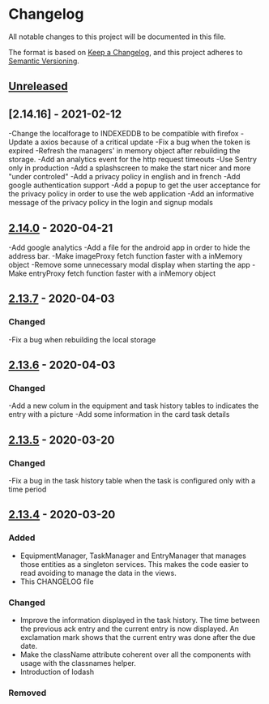# Changelog

All notable changes to this project will be documented in this file.

The format is based on [Keep a Changelog](https://keepachangelog.com/en/1.0.0/),
and this project adheres to [Semantic Versioning](https://semver.org/spec/v2.0.0.html).

## [Unreleased]

## [2.14.16] - 2021-02-12
-Change the localforage to INDEXEDDB to be compatible with firefox
-Update a axios because of a critical update
-Fix a bug when the token is expired
-Refresh the managers' in memory object after rebuilding the storage.
-Add an analytics event for the http request timeouts
-Use Sentry only in production
-Add a splashscreen to make the start nicer and more "under controled"
-Add a privacy policy in english and in french
-Add google authentication support
-Add a popup to get the user acceptance for the privacy policy in order to use the web application
-Add an informative message of the privacy policy in the login and signup modals

## [2.14.0] - 2020-04-21
-Add google analytics
-Add a file for the android app in order to hide the address bar.
-Make imageProxy fetch function faster with a inMemory object
-Remove some unnecessary modal display when starting the app
-Make entryProxy fetch function faster with a inMemory object

## [2.13.7] - 2020-04-03

### Changed
-Fix a bug when rebuilding the local storage

## [2.13.6] - 2020-04-03

### Changed
-Add a new colum in the equipment and task history tables to indicates the entry with a picture
-Add some information in the card task details

## [2.13.5] - 2020-03-20

### Changed
-Fix a bug in the task history table when the task is configured only with a time period

## [2.13.4] - 2020-03-20

### Added

- EquipmentManager, TaskManager and EntryManager that manages those entities as a singleton services. This makes the code easier to read avoiding to manage the data in the views.
- This CHANGELOG file

### Changed
- Improve the information displayed in the task history. The time between the previous ack entry and the current entry is now displayed. An exclamation mark shows that the current entry was done after the due date.
- Make the className attribute coherent over all the components with usage with the classnames helper.
- Introduction of lodash

### Removed

[unreleased]: https://github.com/PauloDevelo/enginemonitor.reactfront/compare/v2.14.16...integration
[2.16.0]: https://github.com/PauloDevelo/enginemonitor.reactfront/compare/v2.14.0...v2.14.16
[2.14.0]: https://github.com/PauloDevelo/enginemonitor.reactfront/compare/v2.13.7...v2.14.0
[2.13.7]: https://github.com/PauloDevelo/enginemonitor.reactfront/compare/v2.13.6...v2.13.7
[2.13.6]: https://github.com/PauloDevelo/enginemonitor.reactfront/compare/v2.13.5...v2.13.6
[2.13.5]: https://github.com/PauloDevelo/enginemonitor.reactfront/compare/v2.13.4...v2.13.5
[2.13.4]: https://github.com/PauloDevelo/enginemonitor.reactfront/compare/v2.13.3...v2.13.4
